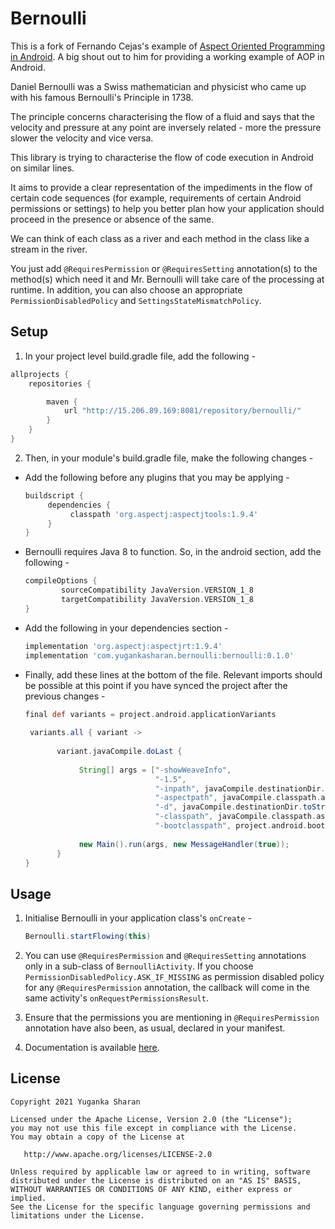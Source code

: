 Bernoulli
==================

This is a fork of Fernando Cejas's example of [Aspect Oriented Programming in Android](https://github.com/android10/Android-AOPExample). A big shout out to him for providing a working example of AOP in Android.


Daniel Bernoulli was a Swiss mathematician and physicist who came up with his famous Bernoulli's Principle in 1738.

The principle concerns characterising the flow of a fluid and says that the velocity and pressure at any point are
inversely related - more the pressure slower the velocity and vice versa.

This library is trying to characterise the flow of code execution in Android on similar lines.

It aims to provide a clear representation of the impediments in the flow of certain code sequences (for example,
requirements of certain Android permissions or settings) to help you better plan how your application should
proceed in the presence or absence of the same.

We can think of each class as a river and each method in the class like a stream in the river.

You just add `@RequiresPermission` or `@RequiresSetting` annotation(s) to the method(s) which need it and Mr. Bernoulli
 will take care of the processing at runtime. In addition, you can also choose an appropriate
  `PermissionDisabledPolicy` and `SettingsStateMismatchPolicy`.
  

Setup
-----

1. In your project level build.gradle file, add the following -  

```groovy
allprojects {
    repositories {

        maven {
            url "http://15.206.89.169:8081/repository/bernoulli/"
        }
    }
}
```

2. Then, in your module's build.gradle file, make the following changes - 

 *  Add the following before any plugins that you may be applying - 

    ```groovy
    buildscript {
         dependencies {
              classpath 'org.aspectj:aspectjtools:1.9.4'
         }
    }
    ```

 *  Bernoulli requires Java 8 to function. So, in the android section, add the following -

    ```groovy
    compileOptions {
            sourceCompatibility JavaVersion.VERSION_1_8
            targetCompatibility JavaVersion.VERSION_1_8
    }
    ```

 *  Add the following in your dependencies section - 

    ```groovy
    implementation 'org.aspectj:aspectjrt:1.9.4'
    implementation 'com.yugankasharan.bernoulli:bernoulli:0.1.0'
    ```

 *  Finally, add these lines at the bottom of the file. Relevant imports should be possible at this point if you
  have synced the project after the previous changes - 

    ```groovy
    final def variants = project.android.applicationVariants
            
     variants.all { variant ->
            
           variant.javaCompile.doLast {
            
                String[] args = ["-showWeaveInfo",
                                 "-1.5",
                                 "-inpath", javaCompile.destinationDir.toString(),
                                 "-aspectpath", javaCompile.classpath.asPath,
                                 "-d", javaCompile.destinationDir.toString(),
                                 "-classpath", javaCompile.classpath.asPath,
                                 "-bootclasspath", project.android.bootClasspath.join(File.pathSeparator)]
            
                new Main().run(args, new MessageHandler(true));
           }
    }
    ```

Usage
-----

1. Initialise Bernoulli in your application class's `onCreate` - 

    ```groovy
    Bernoulli.startFlowing(this)
    ```
       
2. You can use `@RequiresPermission` and `@RequiresSetting` annotations only in a sub-class of
 `BernoulliActivity`. If you choose `PermissionDisabledPolicy.ASK_IF_MISSING` as permission disabled policy for any
  `@RequiresPermission` annotation, the callback will come in the same activity's `onRequestPermissionsResult`.
 

3. Ensure that the permissions you are mentioning in `@RequiresPermission` annotation have also been, as usual,
  declared in your manifest. 
  
  
4. Documentation is available [here](https://kruzrmobility.github.io/Bernoulli/). 

License
--------

    Copyright 2021 Yuganka Sharan

    Licensed under the Apache License, Version 2.0 (the "License");
    you may not use this file except in compliance with the License.
    You may obtain a copy of the License at

       http://www.apache.org/licenses/LICENSE-2.0

    Unless required by applicable law or agreed to in writing, software
    distributed under the License is distributed on an "AS IS" BASIS,
    WITHOUT WARRANTIES OR CONDITIONS OF ANY KIND, either express or implied.
    See the License for the specific language governing permissions and
    limitations under the License.